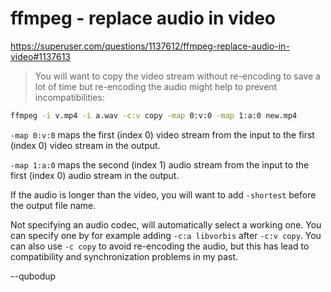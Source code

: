 # ffmpeg - replace audio in video

https://superuser.com/questions/1137612/ffmpeg-replace-audio-in-video#1137613

> You will want to copy the video stream without re-encoding to save a lot of time but re-encoding the audio might help to prevent incompatibilities:

```bash
ffmpeg -i v.mp4 -i a.wav -c:v copy -map 0:v:0 -map 1:a:0 new.mp4
```

`-map 0:v:0` maps the first (index 0) video stream from the input to the first (index 0) video stream in the output.

`-map 1:a:0` maps the second (index 1) audio stream from the input to the first (index 0) audio stream in the output.

If the audio is longer than the video, you will want to add `-shortest` before the output file name.

Not specifying an audio codec, will automatically select a working one. You can specify one by for example adding `-c:a libvorbis` after `-c:v copy`. You can also use `-c copy` to avoid re-encoding the audio, but this has lead to compatibility and synchronization problems in my past.

--qubodup
